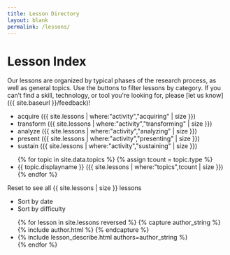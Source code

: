 ```yaml
---
title: Lesson Directory
layout: blank
permalink: /lessons/
---
```


# Lesson Index

Our lessons are organized by typical phases of the research process, as well as general topics. Use the buttons to filter lessons by category. If you can’t find a skill, technology, or tool you're looking for, please [let us know]({{ site.baseurl }}/feedback)!


<div id="lesson-list">

<ul class="filter activities">
<li id="filter-acquiring" class="filter">acquire ({{ site.lessons | where:"activity","acquiring" | size }})</li>
<li id="filter-transforming" class="filter">transform ({{ site.lessons | where:"activity","transforming" | size }})</li>
<li id="filter-analyzing" class="filter">analyze ({{ site.lessons | where:"activity","analyzing" | size }})</li>
<li id="filter-presenting" class="filter">present ({{ site.lessons | where:"activity","presenting" | size }})</li>
<li id="filter-sustaining" class="filter">sustain ({{ site.lessons | where:"activity","sustaining" | size }})</li>
</ul>

<ul class="filter topics">
{% for topic in site.data.topics %}
{% assign tcount = topic.type %}
<li id="filter-{{ topic.type }}"  class="filter">{{ topic.displayname }} ({{ site.lessons | where:"topics",tcount | size }})
</li>
{% endfor %}
</ul>

<div id="filter-none">Reset to see all {{ site.lessons | size }} lessons</div>

<ul class="sort-by">
  <li class="sort" data-sort="date">Sort by date</li>
  <li class="sort" data-sort="difficulty">Sort by difficulty</li>
</ul>

<div id="eachlesson">
<ul class="list">
{% for lesson in site.lessons reversed %}
{% capture author_string %} {% include author.html %} {% endcapture %}
  <li>{% include lesson_describe.html authors=author_string %}</li>
{% endfor %}
</ul>
</div>
</div>

<script src="//cdnjs.cloudflare.com/ajax/libs/list.js/1.5.0/list.min.js"></script>
<script src="{{ site.baseurl }}/js/lessonfilter.js"></script>

<script>
  $(function() {

    $('.filter').children().click(function() {
        $('.filter').children().removeClass("current");
        $(this).addClass("current");
    });

    initSort();
  });
</script>

